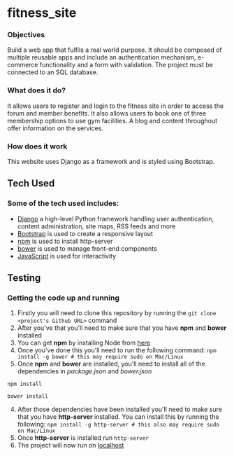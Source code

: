 # fitness_site
 
### Objectives

Build a web app that fulfils a real world purpose. It should be composed of multiple reusable apps and include an authentication mechanism, e-commerce functionality and a form with validation. The project must be connected to an SQL database.

 ### What does it do?
 
It allows users to register and login to the fitness site in order to access the forum and member benefits. It also allows users to book one of three membership options to use gym facilities. A blog and content throughout offer information on the services. 
 
### How does it work
 
This website uses Django as a framework and is styled using Bootstrap.

 
## Tech Used
 
### Some of the tech used includes:
- [Django](https://www.djangoproject.com/)
 a high-level Python framework handling user authentication, content administration, site maps, RSS feeds and more
 - [Bootstrap](http://getbootstrap.com/)
 is used to create a responsive layout
- [npm](https://www.npmjs.com/)
 is used to install http-server
- [bower](https://bower.io/)
 is used to manage front-end components
- [JavaScript](https://javascript.com/)
 is used for interactivity

## Testing

### Getting the code up and running
1. Firstly you will need to clone this repository by running the ```git clone <project's Github URL>``` command
2. After you've that you'll need to make sure that you have **npm** and **bower** installed
  1. You can get **npm** by installing Node from [here](https://nodejs.org/en/)
  2. Once you've done this you'll need to run the following command:
     `npm install -g bower # this may require sudo on Mac/Linux`
3. Once **npm** and **bower** are installed, you'll need to install all of the dependencies in *package.json* and *bower.json*
  ```
  npm install
 
  bower install
  ```
4. After those dependencies have been installed you'll need to make sure that you have **http-server** installed. You can install this by running the following: ```npm install -g http-server # this also may require sudo on Mac/Linux```
5. Once **http-server** is installed run ```http-server```
6. The project will now run on [localhost](http://127.0.0.1:8080)
